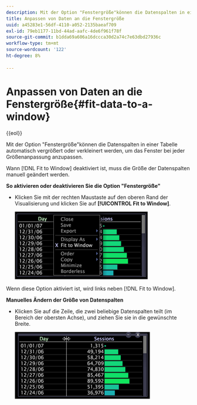 ```yaml
---
description: Mit der Option "Fenstergröße"können die Datenspalten in einer Tabelle automatisch vergrößert oder verkleinert werden, um das Fenster bei jeder Größenanpassung anzupassen.
title: Anpassen von Daten an die Fenstergröße
uuid: a45283e1-56df-4110-a052-2135baeaf709
exl-id: 79eb1177-11bd-44ad-aafc-4de6f961f78f
source-git-commit: b1dda69a606a16dccca30d2a74c7e63dbd27936c
workflow-type: tm+mt
source-wordcount: '122'
ht-degree: 8%

---
```


# Anpassen von Daten an die Fenstergröße{#fit-data-to-a-window}

{{eol}}

Mit der Option &quot;Fenstergröße&quot;können die Datenspalten in einer Tabelle automatisch vergrößert oder verkleinert werden, um das Fenster bei jeder Größenanpassung anzupassen.

Wann [!DNL Fit to Window] deaktiviert ist, muss die Größe der Datenspalten manuell geändert werden.

**So aktivieren oder deaktivieren Sie die Option &quot;Fenstergröße&quot;**

* Klicken Sie mit der rechten Maustaste auf den oberen Rand der Visualisierung und klicken Sie auf **[!UICONTROL Fit to Window]**.

   ![](assets/mnu_Table_Fit.png)

Wenn diese Option aktiviert ist, wird links neben [!DNL Fit to Window].

**Manuelles Ändern der Größe von Datenspalten**

* Klicken Sie auf die Zeile, die zwei beliebige Datenspalten teilt (im Bereich der obersten Achse), und ziehen Sie sie in die gewünschte Breite.

   ![](assets/mnu_Table_Resize.png)
